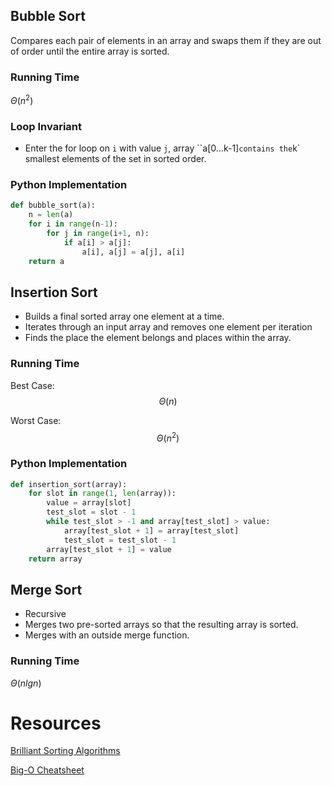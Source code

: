 ## Bubble Sort

Compares each pair of elements in an array and swaps them if they are out of order until the entire array is sorted.

### Running Time
$\Theta(n^2)$

### Loop Invariant
* Enter the for loop on `i` with value `j`, array ``a[0...k-1]` contains the `k` smallest elements of the set in sorted order.

### Python Implementation
```py
def bubble_sort(a):
    n = len(a)
    for i in range(n-1):
        for j in range(i+1, n):
            if a[i] > a[j]:
                a[i], a[j] = a[j], a[i]
    return a
```

## Insertion Sort

* Builds a final sorted array one element at a time.
* Iterates through an input array and removes one element per iteration
* Finds the place the element belongs and places within the array.

### Running Time
Best Case:
$$
\Theta(n)
$$

Worst Case: $$\Theta(n^2)$$

### Python Implementation
```py
def insertion_sort(array):
    for slot in range(1, len(array)): 
        value = array[slot]
        test_slot = slot - 1
        while test_slot > -1 and array[test_slot] > value:
            array[test_slot + 1] = array[test_slot]
            test_slot = test_slot - 1
        array[test_slot + 1] = value
    return array
```

## Merge Sort

* Recursive
* Merges two pre-sorted arrays so that the resulting array is sorted.
* Merges with an outside merge function.

### Running Time
$\Theta(nlgn)$



# Resources
[Brilliant Sorting Algorithms](https://brilliant.org/wiki/sorting-algorithms/)

[Big-O Cheatsheet](http://bigocheatsheet.com/)